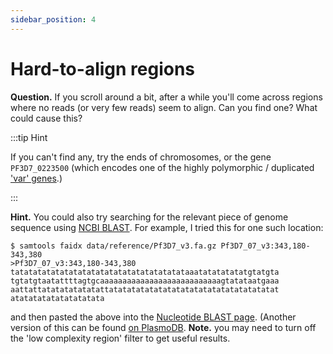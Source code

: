 ```yaml
---
sidebar_position: 4
---
```


# Hard-to-align regions

**Question.** If you scroll around a bit, after a while you'll come across regions where no reads (or very few reads)
seem to align.  Can you find one?  What could cause this? 

:::tip Hint

If you can't find any, try the ends of chromosomes, or the gene `PF3D7_0223500` (which encodes one of the highly
polymorphic / duplicated ['var' genes](https://pubmed.ncbi.nlm.nih.gov/14747137/).)

:::


**Hint.** You could also try searching for the relevant piece of genome sequence using [NCBI
BLAST](https://blast.ncbi.nlm.nih.gov/Blast.cgi).  For example, I tried this for one such location:

```
$ samtools faidx data/reference/Pf3D7_v3.fa.gz Pf3D7_07_v3:343,180-343,380
>Pf3D7_07_v3:343,180-343,380
tatatatatatatatatatatatatatatatatatatataaatatatatatatgtatgta
tgtatgtaatattttagtgcaaaaaaaaaaaaaaaaaaaaaaaaaaagtatataatgaaa
aattattatatatatatatattatatatatatatatatatatatatatatatatatatat
atatatatatatatatatata
```
and then pasted the above into the [Nucleotide BLAST page](https://blast.ncbi.nlm.nih.gov/Blast.cgi).  (Another version of this can be found [on PlasmoDB](https://plasmodb.org/plasmo/app/search/transcript/UnifiedBlast).  **Note.** you may need to turn off the 'low complexity region' filter to get useful results.

